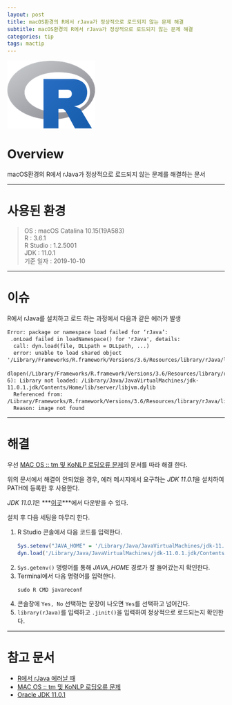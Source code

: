 ```yaml
---
layout: post
title: macOS환경의 R에서 rJava가 정상적으로 로드되지 않는 문제 해결
subtitle: macOS환경의 R에서 rJava가 정상적으로 로드되지 않는 문제 해결
categories: tip
tags: mactip
---
```


![r](/assets/img/logo/r-logo.png)

# Overview

macOS환경의 R에서 rJava가 정상적으로 로드되지 않는 문제를 해결하는 문서

***

# 사용된 환경

> OS : macOS Catalina 10.15(19A583)  
> R : 3.6.1  
> R Studio : 1.2.5001  
> JDK : 11.0.1  
> 기준 일자 : 2019-10-10  

***

# 이슈

R에서 rJava를 설치하고 로드 하는 과정에서 다음과 같은 에러가 발생

```
Error: package or namespace load failed for ‘rJava’:
 .onLoad failed in loadNamespace() for 'rJava', details:
  call: dyn.load(file, DLLpath = DLLpath, ...)
  error: unable to load shared object '/Library/Frameworks/R.framework/Versions/3.6/Resources/library/rJava/libs/rJava.so':
  dlopen(/Library/Frameworks/R.framework/Versions/3.6/Resources/library/rJava/libs/rJava.so, 6): Library not loaded: /Library/Java/JavaVirtualMachines/jdk-11.0.1.jdk/Contents/Home/lib/server/libjvm.dylib
  Referenced from: /Library/Frameworks/R.framework/Versions/3.6/Resources/library/rJava/libs/rJava.so
  Reason: image not found
```

***

# 해결

우선 [MAC OS :: tm 및 KoNLP 로딩오류 문제](https://rstudio-pubs-static.s3.amazonaws.com/390520_0e53f55571474119b82a059e9dc1403d.html)의 문서를 따라 해결 한다.

위의 문서에서 해결이 안되었을 경우, 에러 메시지에서 요구하는 *JDK 11.0.1*을 설치하여 PATH에 등록한 후 사용한다.

*JDK 11.0.1*은 ***[이곳](https://www.oracle.com/technetwork/java/javase/downloads/java-archive-javase11-5116896.html)***에서 다운받을 수 있다.

설치 후 다음 세팅을 마무리 한다.

1. R Studio 콘솔에서 다음 코드를 입력한다.
    ```R
    Sys.setenv("JAVA_HOME" = '/Library/Java/JavaVirtualMachines/jdk-11.0.1.jdk/Contents/Home')
    dyn.load('/Library/Java/JavaVirtualMachines/jdk-11.0.1.jdk/Contents/Home/lib/server/libjvm.dylib')
    ```
2. `Sys.getenv()` 명령어를 통해 *JAVA_HOME* 경로가 잘 들어갔는지 확인한다.
3. Terminal에서 다음 명령어를 입력한다.
    ```
    sudo R CMD javareconf
    ```
4. 콘솔창에 `Yes, No` 선택하는 문장이 나오면 `Yes`를 선택하고 넘어간다.
5. `library(rJava)`를 입력하고 `.jinit()`을 입력하여 정상적으로 로드되는지 확인한다.

***

# 참고 문서

- [R에서 rJava 에러날 때](https://puture.tistory.com/393)
- [MAC OS :: tm 및 KoNLP 로딩오류 문제](https://rstudio-pubs-static.s3.amazonaws.com/390520_0e53f55571474119b82a059e9dc1403d.html)
- [Oracle JDK 11.0.1](https://www.oracle.com/technetwork/java/javase/downloads/java-archive-javase11-5116896.html)
